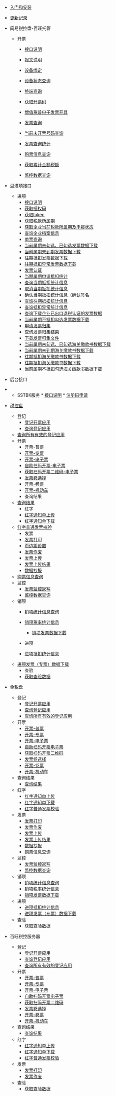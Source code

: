 * [入门和安装]()

* [更新记录](CHANGELOG)

* 简易税控盘-百旺托管
  
  * 开票
    * [接口说明](简易税控盘百旺托管/接口说明-简易税控盘-百旺托管.md)
    
    * [报文说明](简易税控盘百旺托管/报文说明-简易税控盘-百旺托管.md)
    
    * [设备绑定](简易税控盘百旺托管/设备绑定-简易税控盘-百旺托管.md)
    
    * [设备状态查询](简易税控盘百旺托管/设备状态查询-简易税控盘-百旺托管.md)
    
    * [终端查询](简易税控盘百旺托管/终端查询-简易税控盘-百旺托管.md)
    
    * [获取开票码](简易税控盘百旺托管/获取开票码-简易税控盘-百旺托管.md)
    
    * [增值税普电子发票开具](简易税控盘百旺托管/增值税普电子发票开具-简易税控盘-百旺托管.md)
    
    * [发票查询](简易税控盘百旺托管/发票查询-简易税控盘-百旺托管.md)
    
    * [当前未开票号码查询](简易税控盘百旺托管/当前未开票号码查询-简易税控盘-百旺托管.md)
    
    * [发票查询统计](简易税控盘百旺托管/发票查询统计-简易税控盘-百旺托管.md)
    
    * [购票信息查询](简易税控盘百旺托管/购票信息查询-简易税控盘-百旺托管.md)
    
    * [获取累计金额税额](简易税控盘百旺托管/获取累计金额税额-简易税控盘-百旺托管.md)
    
    * [监控数据查询](简易税控盘百旺托管/监控数据查询-简易税控盘-百旺托管.md)
  
* 盘进项接口
  
  * 进项
    * [接口说明](盘进项接口/接口说明-盘进项.md)
    * [获取授权码](盘进项接口/获取授权码-盘进项.md)
    * [获取token](盘进项接口/获取token-盘进项.md)
    * [获取税款所属期](盘进项接口/获取税款所属期-盘进项.md)
    * [获取企业当前税款所属期及申报状态](盘进项接口/获取企业当前税款所属期及申报状态-盘进项.md)
    * [查询企业档案信息](盘进项接口/查询企业档案信息-盘进项.md)
    * [单票查询](盘进项接口/单票查询-盘进项.md)
    * [当前属期未勾选、已勾选发票数据下载](盘进项接口/当前属期未勾选、已勾选发票数据下载-盘进项.md)
    * [当前属期未到期发票数据下载](盘进项接口/当前属期未到期发票数据下载-盘进项.md)
    * [往期抵扣发票数据下载](盘进项接口/往期抵扣发票数据下载-盘进项.md)
    * [往期抵扣异常发票数据下载](盘进项接口/往期抵扣异常发票数据下载-盘进项.md)
    * [发票认证](盘进项接口/发票认证-盘进项.md)
    * [当期属期申请抵扣统计](盘进项接口/当期属期申请抵扣统计-盘进项.md)
    * [查询当期抵扣统计信息](盘进项接口/查询当期抵扣统计信息-盘进项.md)
    * [取消当期抵扣统计信息](盘进项接口/取消当期抵扣统计信息-盘进项.md)
    * [确认当期抵扣统计信息（确认签名](盘进项接口/确认当期抵扣统计-盘进项.md)
    * [查询往期抵扣统计信息](盘进项接口/查询往期抵扣统计信息-盘进项.md)
    * [查询抵扣异常统计信息](盘进项接口/查询抵扣异常统计信息-盘进项.md)
    * [查询下载企业已出口退税认证的发票数据](盘进项接口/查询下载企业已出口退税认证的发票数据-盘进项.md)
    * [当前属期不抵扣勾选发票数据下载](盘进项接口/当前属期不抵扣勾选发票数据下载-盘进项.md)
    * [申请发票归集](盘进项接口/申请发票归集-盘进项.md)
    * [查询发票归集结果](盘进项接口/查询归集结果-盘进项.md)
    * [下载发票归集文件](盘进项接口/下载发票归集文件-盘进项.md)
    * [当前属期未勾选、已勾选海关缴款书数据下载](盘进项接口/当前属期未勾选、已勾选海关缴款书数据下载-盘进项.md)
    * [当前属期未到期海关缴款书数据下载](盘进项接口/当前属期未到期海关缴款书数据下载-盘进项.md)
    * [往期抵扣海关缴款书数据下载](盘进项接口/往期抵扣海关缴款书数据下载-盘进项.md)
    * [往期抵扣海关缴款书数据下载](盘进项接口/往期抵扣海关缴款书数据下载-盘进项.md)
    * [当前属期不抵扣勾选海关缴款书数据下载](盘进项接口/当前属期不抵扣勾选海关缴款书数据下载-盘进项.md)
  
* 后台接口
* 
     * SSTBK服务
      * [接口说明](后台接口/接口说明-后台.md)
      * [注册码申请](后台接口/注册码申请-后台.md)


* [税控盘](http://fpfw2.aiee.fun:6677/fpfw2/test/mnkp)
  
  * 登记
	  * [登记开票应用](税控盘/登记/登记开票应用-税控盘.md)
	* [查询登记应用](税控盘/登记/查询登记应用-税控盘.md)
  * [查询所有有效的登记应用](税控盘/登记/查询所有有效的登记应用-税控盘.md)
  * 开票
    * [开票-普票](税控盘/开票/普票开具-税控盘.md)
    * [开票-专票](税控盘/开票/专票开具-税控盘.md)
    * [开票-电子票](税控盘/开票/电票开具-税控盘.md)
    * [自助扫码开票-电子票](税控盘/开票/自助扫码开票-税控盘.md)
    * [获取扫码开票二维码-电子票](税控盘/开票/获取扫码开票二维码-税控盘.md)
    * [发票卷选择](税控盘/开票/发票卷选择-税控盘.md)
    * [开票-卷票](税控盘/开票/卷票开具-税控盘.md)
    * [开票-机动车](税控盘/开票/开票机动车-税控盘.md)
	* 查询结果
  * [查询结果](税控盘/查询结果/查询结果-税控盘.md)
	* 红字
	* [红字通知单上传](税控盘/红字/红字通知单上传-税控盘.md)
	* [红字通知单下载](税控盘/红字/红字通知单下载-税控盘.md)
  * [红字普通发票校验](税控盘/红字/红字普通发票校验-税控盘.md)
	* 发票
	* [发票打印](税控盘/发票/发票打印-税控盘.md)
	* [页边距设置](税控盘/发票/页边距设置-税控盘.md)
	* [发票作废](税控盘/发票/发票作废-税控盘.md)
	* [发票上传](税控盘/发票/发票上传-税控盘.md)
	* [发票上传结果](税控盘/发票/发票上传结果-税控盘.md)
	* [数据抄报](税控盘/发票/数据抄报-税控盘.md)
  * [购票信息查询](税控盘/发票/购票信息查询-税控盘.md)
  * 监控	
    * [发票监控返写](税控盘/监控/发票监控返写-税控盘.md)
    * [监控数据查询](税控盘/监控/监控数据查询-税控盘.md)
  * 销项
    * [销项统计信息查询](税控盘/销项/销项统计信息查询-税控盘.md)
    * [销项税率统计信息](税控盘/销项/销项税率统计信息-税控盘.md)
	  * [销项发票数据下载](税控盘/销项/销项发票数据下载-税控盘.md)
  
	* 进项
	* [进项抵扣统计信息](税控盘/进项/进项抵扣统计信息-税控盘.md)
  * [进项发票（专票）数据下载](税控盘/进项/进项发票（专票）数据下载-税控盘.md)
	* 查验
	* [获取查验数据](税控盘/查验/获取查验数据-税控盘.md)
	
	
	
* 金税盘
  * 登记
	* [登记开票应用](金税盘/登记/登记开票应用-金税盘.md)
	* [查询登记应用](金税盘/登记/查询登记应用-金税盘.md)
	* [查询所有有效的登记应用](金税盘/登记/查询所有有效的登记应用-金税盘.md)
  * 开票
    * [开票-普票](金税盘/开票/开票-普票-金税盘.md)
    * [开票-专票](金税盘/开票/开票-专票-金税盘.md)
    * [开票-电子票](金税盘/开票/开票-电子票-金税盘.md)
    * [自助扫码开票电子票](金税盘/开票/自助扫码开票电子票-金税盘.md)
    * [获取扫码开票二维码](金税盘/开票/获取扫码开票二维码-金税盘.md)
    * [发票卷选择](金税盘/开票/发票卷选择-金税盘.md)
    * [开票-卷票](金税盘/开票/开票-卷票-金税盘.md)
    * [开票-机动车](金税盘/开票/开票-机动车-金税盘.md)
  * 查询结果
    * [查询结果](金税盘/查询结果/查询结果-金税盘.md)
  * 红字
	* [红字通知单上传](金税盘/红字/红字通知单上传-金税盘.md)
	* [红字通知单下载](金税盘/红字/红字通知单下载-金税盘.md)
	* [红字普通发票校验](金税盘/红字/红字普通发票校验-金税盘.md)	
  * 发票
	* [发票打印](金税盘/发票/发票打印-金税盘.md)
	* [发票作废](金税盘/发票/发票作废-金税盘.md)
	* [发票上传](金税盘/发票/发票上传-金税盘.md)
	* [发票上传结果](金税盘/发票/发票上传结果-金税盘.md)
	* [数据抄报](金税盘/发票/数据抄报-金税盘.md)
	* [购票信息查询](金税盘/发票/购票信息查询-金税盘.md)
  * 监控
	* [发票监控返写](金税盘/监控/发票监控返写-金税盘.md)
    * [监控数据查询](金税盘/监控/监控数据查询-金税盘.md)
  * 销项
    * [销项统计信息查询](金税盘/销项/销项统计信息查询-金税盘.md)
    * [销项税率统计信息](金税盘/销项/销项税率统计信息-金税盘.md)
    * [销项发票数据下载](金税盘/销项/销项发票数据下载-金税盘.md)
  * 进项
	* [进项抵扣统计信息](金税盘/进项/进项抵扣统计信息-金税盘.md)
	* [进项发票（专票）数据下载](金税盘/进项/进项发票（专票）数据下载-金税盘.md)
  * 查验
	* [获取查验数据](金税盘/查验/获取查验数据-金税盘.md)
	
* 百旺税控服务器	
  * 登记
    * [登记开票应用](百旺税控服务器/登记/登记开票应用-税控服务器.md)
	* [查询登记应用](百旺税控服务器/登记/查询登记应用-税控服务器.md)
	* [查询所有有效的登记应用](百旺税控服务器/登记/查询所有有效登记应用-税控服务器.md)
  * 开票
    * [开票-普票](百旺税控服务器/开票/开票-普票-百旺税控服务器.md)
    * [开票-专票](百旺税控服务器/开票/专票开具-百旺税控服务器.md)
    * [开票-电子票](百旺税控服务器/开票/电票开具-百旺税控服务器.md)
    * [自助扫码开票电子票](百旺税控服务器/开票/自助扫码开具电票-百旺税控服务器.md)
    * [获取扫码开票二维码](百旺税控服务器/开票/获取扫码开具电票二维码-百旺税控服务器.md)
    * [发票卷选择](百旺税控服务器/开票/发票卷选择-百旺税控服务器.md)
    * [开票-卷票](百旺税控服务器/开票/卷票开具-百旺税控服务器.md)
    * [开票-机动车](百旺税控服务器/开票/机动车发票开具-百旺税控服务器.md)
  * 查询结果
    * [查询结果](百旺税控服务器/查询结果/查询结果-税控服务器.md)
  * 红字
	* [红字通知单上传](百旺税控服务器/红字/红字通知单上传-税控服务器.md)
	* [红字通知单下载](百旺税控服务器/红字/红字通知单下载-税控服务器.md)
	* [红字普通发票校验](百旺税控服务器/红字/红字普通发票效验-税控服务器.md)	
  * 发票
	* [发票打印](百旺税控服务器/发票/发票打印-税控服务器.md)
	* [发票作废](百旺税控服务器/发票/发票作废-税控服务器.md)
  * 查验
	* [获取查验数据](百旺税控服务器/查验/获取查验数据-税控服务器.md)
